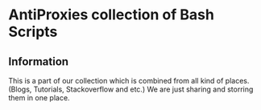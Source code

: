 # AntiProxies collection of Bash Scripts

## Information

This is a part of our collection which is combined from all kind of places. (Blogs, Tutorials, Stackoverflow and etc.) We are just sharing and storring them in one place.

